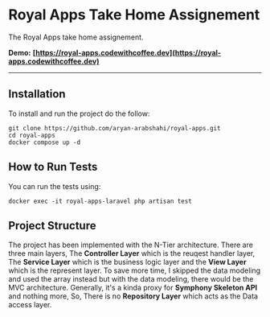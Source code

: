 # Royal Apps Take Home Assignement

The Royal Apps take home assignement.

**Demo:** **[https://royal-apps.codewithcoffee.dev](https://royal-apps.codewithcoffee.dev)**

---

## Installation

To install and run the project do the follow:
```
git clone https://github.com/aryan-arabshahi/royal-apps.git
cd royal-apps
docker compose up -d
```

## How to Run Tests
You can run the tests using:
```
docker exec -it royal-apps-laravel php artisan test
```

## Project Structure

The project has been implemented with the N-Tier architecture. There are three main layers, The **Controller Layer** which is the reuqest handler layer, The **Service Layer** which is the business logic layer and the **View Layer** which is the represent layer. To save more time, I skipped the data modeling and used the array instead but with the data modeling, there would be the MVC architecture. Generally, it's a kinda proxy for **Symphony Skeleton API** and nothing more, So, There is no **Repository Layer** which acts as the Data access layer.
